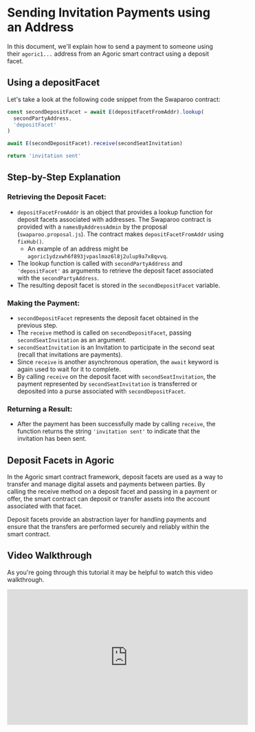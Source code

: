# Sending Invitation Payments using an Address

In this document, we'll explain how to send a payment to someone using their `agoric1...` address from an Agoric smart contract using a deposit facet.

## Using a depositFacet

Let's take a look at the following code snippet from the Swaparoo contract:

```js
const secondDepositFacet = await E(depositFacetFromAddr).lookup(
  secondPartyAddress,
  'depositFacet'
)

await E(secondDepositFacet).receive(secondSeatInvitation)

return 'invitation sent'
```

## Step-by-Step Explanation

### Retrieving the Deposit Facet:

- `depositFacetFromAddr` is an object that provides a lookup function for deposit facets associated with addresses. The Swaparoo contract is provided with a `namesByAddressAdmin` by the proposal (`swaparoo.proposal.js`). The contract makes `depositFacetFromAddr` using `fixHub()`.
  - An example of an address might be `agoric1ydzxwh6f893jvpaslmaz6l8j2ulup9a7x8qvvq`.
- The lookup function is called with `secondPartyAddress` and `'depositFacet'` as arguments to retrieve the deposit facet associated with the `secondPartyAddress`.
- The resulting deposit facet is stored in the `secondDepositFacet` variable.

### Making the Payment:

- `secondDepositFacet` represents the deposit facet obtained in the previous step.
- The `receive` method is called on `secondDepositFacet`, passing `secondSeatInvitation` as an argument.
- `secondSeatInvitation` is an Invitation to participate in the second seat (recall that invitations are payments).
- Since `receive` is another asynchronous operation, the `await` keyword is again used to wait for it to complete.
- By calling `receive` on the deposit facet with `secondSeatInvitation`, the payment represented by `secondSeatInvitation` is transferred or deposited into a purse associated with `secondDepositFacet`.

### Returning a Result:

- After the payment has been successfully made by calling `receive`, the function returns the string `'invitation sent'` to indicate that the invitation has been sent.

## Deposit Facets in Agoric

In the Agoric smart contract framework, deposit facets are used as a way to transfer and manage digital assets and payments between parties. By calling the receive method on a deposit facet and passing in a payment or offer, the smart contract can deposit or transfer assets into the account associated with that facet.

Deposit facets provide an abstraction layer for handling payments and ensure that the transfers are performed securely and reliably within the smart contract.

## Video Walkthrough

As you're going through this tutorial it may be helpful to watch this video walkthrough.
<ClientOnly>

<iframe width="560" height="315" src="https://www.youtube.com/embed/XeHBMO7SckU" title="YouTube video player" frameborder="0" allow="accelerometer; autoplay; clipboard-write; encrypted-media; gyroscope; picture-in-picture" allowfullscreen></iframe>
</ClientOnly>
